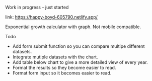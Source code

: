Work in progress - just started

link: https://happy-boyd-605790.netlify.app/

Exponential growth calculator with graph. Not mobile compatible.

Todo
- Add form submit function so you can compare multipe different datasets.
- Integrate mutiple datasets with the chart.
- Add table below chart to give a more detailed view of every year.
- Format the results so they become easier to read.
- Format form input so it becomes easier to read.